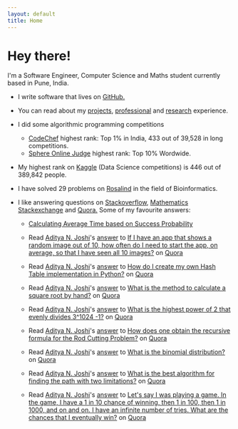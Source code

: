 ```yaml
---
layout: default
title: Home
---
```


# Hey there!

I'm a Software Engineer, Computer Science and Maths student currently based in Pune, India.

* I write software that lives on [GitHub.](https://github.com/adijo) 

* You can read about my [projects](http://adijo.github.io/projects/), [professional](http://adijo.github.io/professional/) and [research](http://adijo.github.io/research/) experience.

* I did some algorithmic programming competitions
  * [CodeChef](https://www.codechef.com/users/adijo) highest rank: Top 1% in India, 433 out of 39,528 in long competitions.
  * [Sphere Online Judge](http://www.spoj.com/users/adijo/) highest rank: Top 10% Wordwide.

* My highest rank on [Kaggle](https://www.kaggle.com/adityanjoshi) (Data Science competitions) is 446 out of 389,842 people. 

* I have solved 29 problems on [Rosalind](http://rosalind.info/users/adijo/) in the field of Bioinformatics.

* I like answering questions on [Stackoverflow](http://stackoverflow.com/users/3375198/adijo), [Mathematics Stackexchange](http://math.stackexchange.com/users/113573/adijo) and [Quora.](https://www.quora.com/Aditya-N-Joshi) Some of my favourite answers:

  
  * [Calculating Average Time based on Success Probability](http://math.stackexchange.com/a/787923/113573)

  * <span class="quora-content-embed" data-name="If-I-have-an-app-that-shows-a-random-image-out-of-10-how-often-do-I-need-to-start-the-app-on-average-so-that-I-have-seen-all-10-images/answer/Aditya-N-Joshi">Read <a class="quora-content-link" data-width="559" load-full-answer="False" data-key="32cf67fed87b6eebb16a4ba730ac79aa" data-id="5563204" data-embed="bojnhmn" href="https://www.quora.com/If-I-have-an-app-that-shows-a-random-image-out-of-10-how-often-do-I-need-to-start-the-app-on-average-so-that-I-have-seen-all-10-images/answer/Aditya-N-Joshi" data-type="answer" data-height="250"><a href="https://www.quora.com/Aditya-N-Joshi">Aditya N. Joshi</a>&#039;s <a href="/If-I-have-an-app-that-shows-a-random-image-out-of-10-how-often-do-I-need-to-start-the-app-on-average-so-that-I-have-seen-all-10-images#ans5563204">answer</a> to <a href="/If-I-have-an-app-that-shows-a-random-image-out-of-10-how-often-do-I-need-to-start-the-app-on-average-so-that-I-have-seen-all-10-images" ref="canonical">If I have an app that shows a random image out of 10, how often do I need to start the app, on average, so that I have seen all 10 images?</a></a> on <a href="https://www.__nousername__.main.quora.com">Quora</a><script type="text/javascript" src="https://www.quora.com/widgets/content"></script></span>

  * <span class="quora-content-embed" data-name="How-do-I-create-my-own-Hash-Table-implementation-in-Python/answer/Aditya-N-Joshi">Read <a class="quora-content-link" data-width="559" load-full-answer="False" data-key="ab8dd7613ed5859ea844f3fdcbbea19f" data-id="3657478" data-embed="bojnhmn" href="https://www.quora.com/How-do-I-create-my-own-Hash-Table-implementation-in-Python/answer/Aditya-N-Joshi" data-type="answer" data-height="250"><a href="https://www.quora.com/Aditya-N-Joshi">Aditya N. Joshi</a>&#039;s <a href="/How-do-I-create-my-own-Hash-Table-implementation-in-Python#ans3657478">answer</a> to <a href="/How-do-I-create-my-own-Hash-Table-implementation-in-Python" ref="canonical">How do I create my own Hash Table implementation in Python?</a></a> on <a href="https://www.__nousername__.main.quora.com">Quora</a><script type="text/javascript" src="https://www.quora.com/widgets/content"></script></span>


  * <span class="quora-content-embed" data-name="What-is-the-method-to-calculate-a-square-root-by-hand/answer/Aditya-N-Joshi">Read <a class="quora-content-link" data-width="559" load-full-answer="False" data-key="94e2a33a88e3e8df48df8e869b05da81" data-id="2675512" data-embed="bojnhmn" href="https://www.quora.com/What-is-the-method-to-calculate-a-square-root-by-hand/answer/Aditya-N-Joshi" data-type="answer" data-height="250"><a href="https://www.quora.com/Aditya-N-Joshi">Aditya N. Joshi</a>&#039;s <a href="/What-is-the-method-to-calculate-a-square-root-by-hand#ans2675512">answer</a> to <a href="/What-is-the-method-to-calculate-a-square-root-by-hand" ref="canonical">What is the method to calculate a square root by hand?</a></a> on <a href="https://www.__nousername__.main.quora.com">Quora</a><script type="text/javascript" src="https://www.quora.com/widgets/content"></script></span>

  * <span class="quora-content-embed" data-name="What-is-the-highest-power-of-2-that-evenly-divides-3-1024-1/answer/Aditya-N-Joshi">Read <a class="quora-content-link" data-width="559" load-full-answer="False" data-key="c1b4f687c73d452ae6619654622d8085" data-id="4303267" data-embed="bojnhmn" href="https://www.quora.com/What-is-the-highest-power-of-2-that-evenly-divides-3-1024-1/answer/Aditya-N-Joshi" data-type="answer" data-height="250"><a href="https://www.quora.com/Aditya-N-Joshi">Aditya N. Joshi</a>&#039;s <a href="/What-is-the-highest-power-of-2-that-evenly-divides-3-1024-1#ans4303267">answer</a> to <a href="/What-is-the-highest-power-of-2-that-evenly-divides-3-1024-1" ref="canonical">What is the highest power of 2 that evenly divides 3^1024 -1?</a></a> on <a href="https://www.__nousername__.main.quora.com">Quora</a><script type="text/javascript" src="https://www.quora.com/widgets/content"></script></span>

  * <span class="quora-content-embed" data-name="How-does-one-obtain-the-recursive-formula-for-the-Rod-Cutting-Problem/answer/Aditya-N-Joshi">Read <a class="quora-content-link" data-width="559" load-full-answer="False" data-key="468445e7ef2adf33314c2f5aa2ad067c" data-id="6096895" data-embed="bojnhmn" href="https://www.quora.com/How-does-one-obtain-the-recursive-formula-for-the-Rod-Cutting-Problem/answer/Aditya-N-Joshi" data-type="answer" data-height="250"><a href="https://www.quora.com/Aditya-N-Joshi">Aditya N. Joshi</a>&#039;s <a href="/How-does-one-obtain-the-recursive-formula-for-the-Rod-Cutting-Problem#ans6096895">answer</a> to <a href="/How-does-one-obtain-the-recursive-formula-for-the-Rod-Cutting-Problem" ref="canonical">How does one obtain the recursive formula for the Rod Cutting Problem?</a></a> on <a href="https://www.__nousername__.main.quora.com">Quora</a><script type="text/javascript" src="https://www.quora.com/widgets/content"></script></span>

  * <span class="quora-content-embed" data-name="What-is-the-binomial-distribution/answer/Aditya-N-Joshi">Read <a class="quora-content-link" data-width="559" load-full-answer="False" data-key="e4d0086d098109cbe19a4ccf2c8aec20" data-id="2703760" data-embed="bojnhmn" href="https://www.quora.com/What-is-the-binomial-distribution/answer/Aditya-N-Joshi" data-type="answer" data-height="250"><a href="https://www.quora.com/Aditya-N-Joshi">Aditya N. Joshi</a>&#039;s <a href="/What-is-the-binomial-distribution#ans2703760">answer</a> to <a href="/What-is-the-binomial-distribution" ref="canonical">What is the binomial distribution?</a></a> on <a href="https://www.__nousername__.main.quora.com">Quora</a><script type="text/javascript" src="https://www.quora.com/widgets/content"></script></span>

  * <span class="quora-content-embed" data-name="What-is-the-best-algorithm-for-finding-the-path-with-two-limitations/answer/Aditya-N-Joshi">Read <a class="quora-content-link" data-width="559" load-full-answer="False" data-key="09dee7c735c3413e63f2fbc7eda5fc3a" data-id="9504273" data-embed="bojnhmn" href="https://www.quora.com/What-is-the-best-algorithm-for-finding-the-path-with-two-limitations/answer/Aditya-N-Joshi" data-type="answer" data-height="250"><a href="https://www.quora.com/Aditya-N-Joshi">Aditya N. Joshi</a>&#039;s <a href="/What-is-the-best-algorithm-for-finding-the-path-with-two-limitations#ans9504273">answer</a> to <a href="/What-is-the-best-algorithm-for-finding-the-path-with-two-limitations" ref="canonical">What is the best algorithm for finding the path with two limitations?</a></a> on <a href="https://www.__nousername__.main.quora.com">Quora</a><script type="text/javascript" src="https://www.quora.com/widgets/content"></script></span>

  * <span class="quora-content-embed" data-name="Lets-say-I-was-playing-a-game-In-the-game-I-have-a-1-in-10-chance-of-winning-then-1-in-100-then-1-in-1000-and-on-and-on-I-have-an-infinite-number-of-tries-What-are-the-chances-that-I-eventually-win/answer/Aditya-N-Joshi">Read <a class="quora-content-link" data-width="559" load-full-answer="False" data-key="48478776862c9b11a7f660d4950337a5" data-id="4617386" data-embed="bojnhmn" href="https://www.quora.com/Lets-say-I-was-playing-a-game-In-the-game-I-have-a-1-in-10-chance-of-winning-then-1-in-100-then-1-in-1000-and-on-and-on-I-have-an-infinite-number-of-tries-What-are-the-chances-that-I-eventually-win/answer/Aditya-N-Joshi" data-type="answer" data-height="250"><a href="https://www.quora.com/Aditya-N-Joshi">Aditya N. Joshi</a>&#039;s <a href="/Lets-say-I-was-playing-a-game-In-the-game-I-have-a-1-in-10-chance-of-winning-then-1-in-100-then-1-in-1000-and-on-and-on-I-have-an-infinite-number-of-tries-What-are-the-chances-that-I-eventually-win#ans4617386">answer</a> to <a href="/Lets-say-I-was-playing-a-game-In-the-game-I-have-a-1-in-10-chance-of-winning-then-1-in-100-then-1-in-1000-and-on-and-on-I-have-an-infinite-number-of-tries-What-are-the-chances-that-I-eventually-win" ref="canonical">Let&#039;s say I was playing a game. In the game, I have a 1 in 10 chance of winning, then 1 in 100, then 1 in 1000, and on and on. I have an infinite number of tries. What are the chances that I eventually win?</a></a> on <a href="https://www.__nousername__.main.quora.com">Quora</a><script type="text/javascript" src="https://www.quora.com/widgets/content"></script></span>

